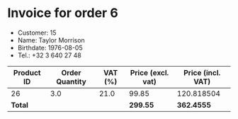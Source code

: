 # Invoice for order 6

- Customer: 15
- Name: Taylor Morrison
- Birthdate: 1976-08-05
- Tel.: +32 3 640 27 48

| Product ID | Order Quantity | VAT (%) | Price (excl. vat) | Price (incl. VAT) |
|------------|----------------|---------|-------------------|-------------------|
| 26 | 3.0 | 21.0 | 99.85 | 120.818504 |
| **Total** |                 |         | **299.55**| **362.4555** |


